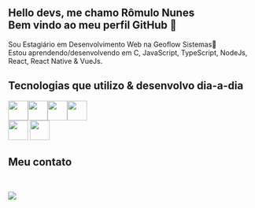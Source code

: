 ##  Hello devs, me chamo Rômulo Nunes <br> Bem vindo ao meu perfil GitHub 👋

Sou Estagiário em Desenvolvimento Web na Geoflow Sistemas🌱<br>
Estou aprendendo/desenvolvendo em C, JavaScript, TypeScript, NodeJs, React, React Native & VueJs.




## Tecnologias que utilizo & desenvolvo dia-a-dia <br>

<img src="https://cdn.jsdelivr.net/gh/devicons/devicon/icons/javascript/javascript-plain.svg" width="40" height="40"/><img src="https://cdn.jsdelivr.net/gh/devicons/devicon/icons/typescript/typescript-plain.svg" width="40" height="40"/><img src="https://cdn.jsdelivr.net/gh/devicons/devicon/icons/nodejs/nodejs-original.svg" width="40" height="40" /><img src="https://cdn.jsdelivr.net/gh/devicons/devicon/icons/react/react-original-wordmark.svg" width="40" height="40"/><br><img src="https://cdn.jsdelivr.net/gh/devicons/devicon/icons/git/git-original.svg" width="40" height="40"/> <img src="https://cdn.jsdelivr.net/gh/devicons/devicon/icons/github/github-original-wordmark.svg" width="40" height="40"/>
<br>

## Meu contato
<br> <div>  <a href="https://www.linkedin.com/in/romulonunesbpeixoto/" target="_blank"><img src="https://img.shields.io/badge/-LinkedIn-%230077B5?style=for-the-badge&logo=linkedin&logoColor=white" target="_blank"></a> </div>
<br>


                        
                        
            
            
          
          
          
                 



           


        

